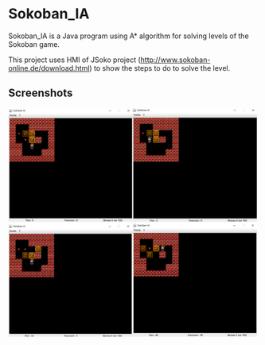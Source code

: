 # Sokoban_IA

Sokoban_IA is a Java program using A* algorithm for solving levels of the Sokoban game.

This project uses HMI of JSoko project (http://www.sokoban-online.de/download.html) to show the steps to do to solve the level.

## Screenshots

<img src="/screenshots/1.png" alt="1" width="250" /><img src="/screenshots/2.png" alt="2" width="250" /><img src="/screenshots/3.png" alt="3" width="250" /><img src="/screenshots/4.png" alt="4" width="250" />
